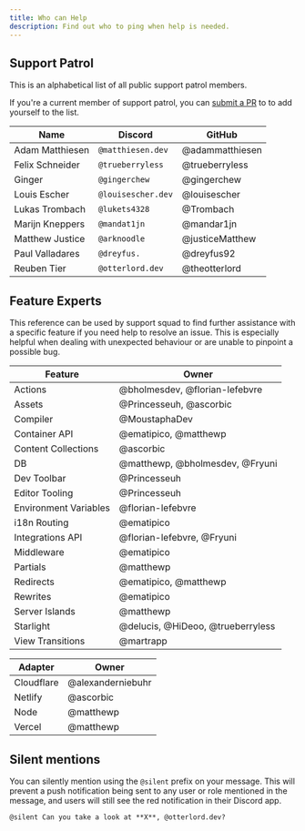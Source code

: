 ```yaml
---
title: Who can Help
description: Find out who to ping when help is needed.
---
```


## Support Patrol

This is an alphabetical list of all public support patrol members.

If you're a current member of support patrol, you can [submit a PR](https://github.com/withastro/support-docs) to to add yourself to the list.

| Name            | Discord            | GitHub          |
| --------------- | ------------------ | --------------- |
| Adam Matthiesen | `@matthiesen.dev`  | @adammatthiesen |
| Felix Schneider | `@trueberryless`   | @trueberryless  |
| Ginger          | `@gingerchew`      | @gingerchew     |
| Louis Escher    | `@louisescher.dev` | @louisescher    |
| Lukas Trombach  | `@lukets4328`      | @Trombach       |
| Marijn Kneppers | `@mandat1jn`       | @mandar1jn      |
| Matthew Justice | `@arknoodle`       | @justiceMatthew |
| Paul Valladares | `@dreyfus.`        | @dreyfus92      |
| Reuben Tier     | `@otterlord.dev`   | @theotterlord   |

## Feature Experts

This reference can be used by support squad to find further assistance with a specific feature if you need help to resolve an issue. This is especially helpful when dealing with unexpected behaviour or are unable to pinpoint a possible bug.

| Feature               | Owner                             |
| --------------------- | --------------------------------- |
| Actions               | @bholmesdev, @florian-lefebvre    |
| Assets                | @Princesseuh, @ascorbic           |
| Compiler              | @MoustaphaDev                     |
| Container API         | @ematipico, @matthewp             |
| Content Collections   | @ascorbic                         |
| DB                    | @matthewp, @bholmesdev, @Fryuni   |
| Dev Toolbar           | @Princesseuh                      |
| Editor Tooling        | @Princesseuh                      |
| Environment Variables | @florian-lefebvre                 |
| i18n Routing          | @ematipico                        |
| Integrations API      | @florian-lefebvre, @Fryuni        |
| Middleware            | @ematipico                        |
| Partials              | @matthewp                         |
| Redirects             | @ematipico, @matthewp             |
| Rewrites              | @ematipico                        |
| Server Islands        | @matthewp                         |
| Starlight             | @delucis, @HiDeoo, @trueberryless |
| View Transitions      | @martrapp                         |

| Adapter    | Owner             |
| ---------- | ----------------- |
| Cloudflare | @alexanderniebuhr |
| Netlify    | @ascorbic         |
| Node       | @matthewp         |
| Vercel     | @matthewp         |

## Silent mentions

You can silently mention using the `@silent` prefix on your message. This will prevent a push notification being sent to any user or role mentioned in the message, and users will still see the red notification in their Discord app.

```
@silent Can you take a look at **X**, @otterlord.dev?
```
